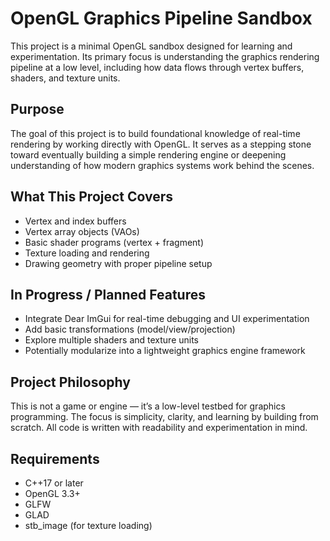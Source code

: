 # OpenGL Graphics Pipeline Sandbox

This project is a minimal OpenGL sandbox designed for learning and experimentation. Its primary focus is understanding the graphics rendering pipeline at a low level, including how data flows through vertex buffers, shaders, and texture units.

## Purpose

The goal of this project is to build foundational knowledge of real-time rendering by working directly with OpenGL. It serves as a stepping stone toward eventually building a simple rendering engine or deepening understanding of how modern graphics systems work behind the scenes.

## What This Project Covers

- Vertex and index buffers
- Vertex array objects (VAOs)
- Basic shader programs (vertex + fragment)
- Texture loading and rendering
- Drawing geometry with proper pipeline setup

## In Progress / Planned Features

- Integrate Dear ImGui for real-time debugging and UI experimentation
- Add basic transformations (model/view/projection)
- Explore multiple shaders and texture units
- Potentially modularize into a lightweight graphics engine framework

## Project Philosophy

This is not a game or engine — it’s a low-level testbed for graphics programming. The focus is simplicity, clarity, and learning by building from scratch. All code is written with readability and experimentation in mind.

## Requirements

- C++17 or later
- OpenGL 3.3+
- GLFW
- GLAD
- stb_image (for texture loading)
